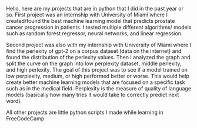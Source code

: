 Hello, here are my projects that are in python that I did in the past year or so. 
First project was an internship with University of Miami where I created/found the best machine learning model that predicts prostate cancer progression in patients.
I tested multiple different algorithms/ models such as random forest regressor, neural networks, and linear regression. 

Second project was also with my internship with University of Miami where I find the perlexity of gpt-2 on a corpus dataset (data on the internet) and found the 
distribution of the perlexity values.
Then I analyzed the graph and split the curve on the graph into low perplexity dataset, middle perlexity, and high perlexity. 
The goal of this project was to see if a model trained on low perplexity, medium, or high performed better or worse.
This would help create better machine learning models that are focused on a specific task such as in the medical field. 
Perplexity is the measure of quality of language models (basically how many tries it would take to correctly predict next word).


All other projects are little python scripts I made while learning in FreeCodeCamp



